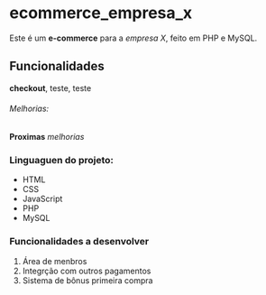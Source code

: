 # ecommerce_empresa_x
Este é um **e-commerce** para a *empresa X*, feito em PHP e MySQL.

## Funcionalidades

**checkout**, teste, teste

###### Melhorias:

__Proximas__ _melhorias_

### Linguaguen do projeto:

* HTML
* CSS
* JavaScript
* PHP
* MySQL

### Funcionalidades a desenvolver

1. Área de menbros
2. Integrção com outros pagamentos
3. Sistema de bônus primeira compra